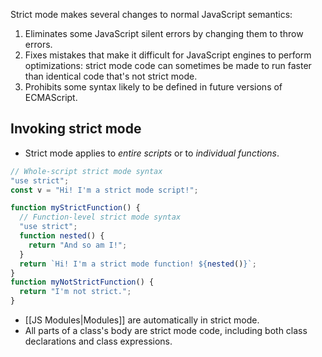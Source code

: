 Strict mode makes several changes to normal JavaScript semantics:

1. Eliminates some JavaScript silent errors by changing them to throw errors.
2. Fixes mistakes that make it difficult for JavaScript engines to perform optimizations: strict mode code can sometimes be made to run faster than identical code that's not strict mode.
3. Prohibits some syntax likely to be defined in future versions of ECMAScript.

## Invoking strict mode
- Strict mode applies to _entire scripts_ or to _individual functions_.
```js
// Whole-script strict mode syntax
"use strict";
const v = "Hi! I'm a strict mode script!";
```

```js
function myStrictFunction() {
  // Function-level strict mode syntax
  "use strict";
  function nested() {
    return "And so am I!";
  }
  return `Hi! I'm a strict mode function! ${nested()}`;
}
function myNotStrictFunction() {
  return "I'm not strict.";
}
```
- [[JS Modules|Modules]] are automatically in strict mode.
- All parts of a class's body are strict mode code, including both class declarations and class expressions.